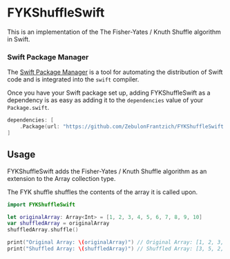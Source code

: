 # FYKShuffleSwift
This is an implementation of the The Fisher-Yates / Knuth Shuffle algorithm in Swift.


### Swift Package Manager

The [Swift Package Manager](https://swift.org/package-manager/) is a tool for automating the distribution of Swift code and is integrated into the `swift` compiler.

Once you have your Swift package set up, adding FYKShuffleSwift as a dependency is as easy as adding it to the `dependencies` value of your `Package.swift`.

```swift
dependencies: [
    .Package(url: "https://github.com/ZebulonFrantzich/FYKShuffleSwift.git", majorVersion: 1)
]
```

## Usage
FYKShuffleSwift adds the Fisher-Yates / Knuth Shuffle algorithm as an extension to the Array collection type.

The FYK shuffle shuffles the contents of the array it is called upon.
```swift
import FYKShuffleSwift

let originalArray: Array<Int> = [1, 2, 3, 4, 5, 6, 7, 8, 9, 10]
var shuffledArray = originalArray
shuffledArray.shuffle()

print("Original Array: \(originalArray)") // Original Array: [1, 2, 3, 4, 5, 6, 7, 8, 9, 10]
print("Shuffled Array: \(shuffledArray)") // Shuffled Array: [3, 5, 2, 10, 8, 1, 6, 4, 7, 9]
```
